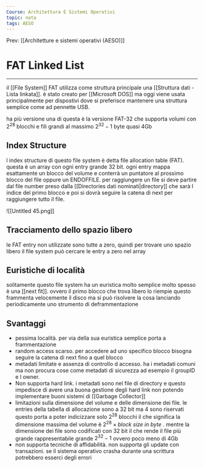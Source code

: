 ```yaml
---
Course: Architettura E Sistemi Operativi
topic: nota
tags: AESO
---
```


Prev: [[Architetture e sistemi operativi (AESO)]]

# FAT Linked List
---


il [[File System]] FAT utilizza come struttura principale una [[Struttura dati - Lista linkata]]. è stato creato per [[Microsoft DOS]] ma oggi viene usata principalmente per dispostivi dove si preferisce mantenere una struttura semplice come ad pennette USB.

ha più versione una di questa è la versione FAT-32 che supporta volumi con $2^{28}$ blocchi e fili grandi al massimo $2^{32}-1$ byte quasi 4Gb

## Index Structure

l index structure di questo file system è detta file allocation table (FAT). questa è un array con ogni entry grande 32 bit. ogni entry mappa esattamente un blocco del volume e conterrà un puntatore al prossimo blocco del file oppure un ENDOFFILE. per raggiungere un file si deve partire dal file number preso dalla [[Directories dati nominati|directory]]  che sarà l indice del primo blocco e poi si dovrà seguire la catena di next per raggiungere tutto il file.

![[Untitled 45.png]]

## Tracciamento dello spazio libero

le FAT entry non utilizzate sono tutte a zero, quindi per trovare uno spazio libero il file system può cercare le entry a zero nel array

## Euristiche di località

solitamente questo file system ha un euristica molto semplice molto spesso è una [[next fit]]. ovvero il primo blocco che trova libero lo riempie questo frammenta velocemente il disco ma si può risolvere la cosa lanciando periodicamente uno strumento di deframmentazione

## Svantaggi

- pessima località. per via della sua euristica semplice porta a frammentazione
- random access scarso. per accedere ad uno specifico blocco bisogna seguire la catena di next fino a quel blocco
- metadati limitate e assenza di controllo d accesso. ha i metadati comuni ma non procura cose come metadati di sicurezza ad esempio il groupID e l owner.
- Non supporta hard link. i metadati sono nel file di directory e questo impedisce di avere una buona gestione degli hard link non potendo implementare buoni sistemi di [[Garbage Collector]]
- limitazioni sulla dimensione del volume e delle dimensione dei file. le entries della tabella di allocazione sono a 32 bit ma 4 sono riservati questo porta a poter  indicizzare solo $2^{28}$ blocchi  il che significa la dimensione massima del volume è $2^{28}\times block \ size \ in \ byte$  . mentre la dimensione dei file sono codificati con 32 bit il che rende il file più grande rappresentabile grande $2^{32}-1$ ovvero poco meno di 4Gb
- non supporta tecniche di affidabilità. non supporta gli update con transazioni. se il sistema operativo crasha durante una scrittura potrebbero esserci degli errori
